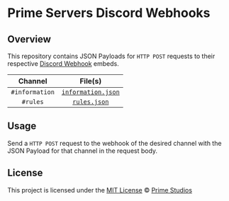 # Prime Servers Discord Webhooks

## Overview

This repository contains JSON Payloads for `HTTP POST` requests to their respective [Discord Webhook](https://support.discordapp.com/hc/en-us/articles/228383668-Intro-to-Webhooks) embeds.

|    Channel     |                 File(s)                  |
| :------------: | :--------------------------------------: |
| `#information` | [`information.json`](./information.json) |
|    `#rules`    |       [`rules.json`](./rules.json)       |

## Usage

Send a `HTTP POST` request to the webhook of the desired channel with the JSON Payload for that channel in the request body.

## License

This project is licensed under the [MIT License](./LICENSE) &copy; [Prime Studios](https://github.com/PrimeStudios)

